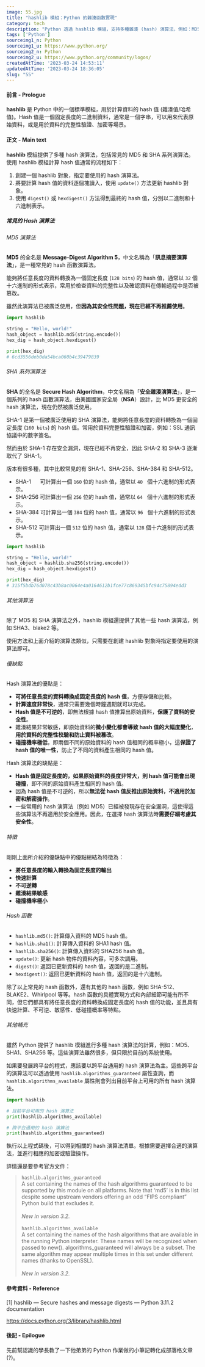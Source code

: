```yaml
---
image: 55.jpg
title: "hashlib 模組：Python 的雜湊函數實現"
category: tech
description: "Python 透過 hashlib 模組，支持多種雜湊 (hash) 演算法，例如：MD5、SHA1、SHA256 等。"
tags: ['Python']
sourceimg1_n: Python
sourceimg1_u: https://www.python.org/
sourceimg2_n: Python
sourceimg2_u: https://www.python.org/community/logos/
createdAtTime: '2023-03-24 14:53:11'
updatedAtTime: '2023-03-24 18:36:05'
slug: "55"
---
```


#### 前言 - Prologue

**hashlib** 是 Python 中的一個標準模組，用於計算資料的 hash 值 (雜湊值/哈希值)。Hash 值是一個固定長度的二進制資料，通常是一個字串，可以用來代表原始資料，或是用於資料的完整性驗證、加密等場景。

#### 正文 - Main text

**hashlib** 模組提供了多種 hash 演算法，包括常見的 MD5 和 SHA 系列演算法。使用 hashlib 模組計算 hash 值通常的流程如下：
1. 創建一個 hashlib 對象，指定要使用的 hash 演算法。
2. 將要計算 hash 值的資料逐個塊讀入，使用 `update()` 方法更新 hashlib 對象。
3. 使用 `digest()` 或 `hexdigest()` 方法得到最終的 hash 值，分別以二進制和十六進制表示。

##### 常見的 Hash 演算法

###### MD5 演算法

**MD5** 的全名是 **Message-Digest Algorithm 5**，中文名稱為「**訊息摘要演算法**」，是一種常見的 hash 函數演算法。

能夠將任意長度的資料轉換為一個固定長度 (`128 bits`) 的 hash 值，通常以 `32` 個十六進制的形式表示，常用於檢查資料的完整性以及確認資料在傳輸過程中是否被篡改。

雖然此演算法已被廣泛使用，但**因為其安全性問題，現在已經不再推薦使用**。
```python
import hashlib

string = "Hello, world!"
hash_object = hashlib.md5(string.encode())
hex_dig = hash_object.hexdigest()

print(hex_dig)
# 6cd3556deb0da54bca060b4c39479839
```

###### SHA 系列演算法
**SHA** 的全名是 **Secure Hash Algorithm**，中文名稱為「**安全雜湊演算法**」，是一個系列的 hash 函數演算法，由美國國家安全局（**NSA**）設計，比 MD5 更安全的 hash 演算法，現在仍然被廣泛使用。

SHA-1 是第一個被廣泛使用的 SHA 演算法，能夠將任意長度的資料轉換為一個固定長度 (`160 bits`) 的 hash 值。常用於資料完整性驗證和加密，例如：SSL 通訊協議中的數字簽名。

然而由於 SHA-1 存在安全漏洞，現在已經不再安全，因此 SHA-2 和 SHA-3 逐漸取代了 SHA-1。

版本有很多種，其中比較常見的有 SHA-1、SHA-256、SHA-384 和 SHA-512。
- SHA-1 &nbsp;&nbsp;&nbsp;&nbsp; 可計算出一個 `160` 位的 hash 值，通常以 `40`&nbsp;&nbsp; 個十六進制的形式表示。
- SHA-256 可計算出一個 `256` 位的 hash 值，通常以 `64`&nbsp;&nbsp; 個十六進制的形式表示。
- SHA-384 可計算出一個 `384` 位的 hash 值，通常以 `96`&nbsp;&nbsp; 個十六進制的形式表示。
- SHA-512 可計算出一個 `512` 位的 hash 值，通常以 `128` 個十六進制的形式表示。
```python
import hashlib

string = "Hello, world!"
hash_object = hashlib.sha256(string.encode())
hex_dig = hash_object.hexdigest()

print(hex_dig)
# 315f5bdb76d078c43b8ac0064e4a0164612b1fce77c869345bfc94c75894edd3
```

###### 其他演算法
除了 MD5 和 SHA 演算法之外，hashlib 模組還提供了其他一些 hash 演算法，例如 SHA3、blake2 等。

使用方法和上面介紹的演算法類似，只需要在創建 hashlib 對象時指定要使用的演算法即可。

###### 優缺點
Hash 演算法的優點是：
- **可將任意長度的資料轉換成固定長度的 hash 值**，方便存儲和比較。
- **計算速度非常快**，通常只需要幾個時鐘週期就可以完成。
- **Hash 值是不可逆的**，即無法根據 hash 值推算出原始資料，**保護了資料的安全性**。
- 雜湊結果非常敏感，即原始資料的**微小變化都會導致 hash 值的大幅度變化**，**用於資料的完整性校驗和防止資料被篡改**。
- **碰撞機率極低**，即兩個不同的原始資料的 hash 值相同的概率極小，這**保證了 hash 值的唯一性**，防止了不同的資料產生相同的 hash 值。

Hash 演算法的缺點是：
- **Hash 值是固定長度的，如果原始資料的長度非常大，則 hash 值可能會出現碰撞**，即不同的原始資料產生相同的 hash 值。
- 因為 hash 值是不可逆的，所以**無法從 hash 值反推出原始資料，不適用於加密和解密操作**。
- 一些常用的 hash 演算法（例如 MD5）已經被發現存在安全漏洞，這使得這些演算法不再適用於安全應用。因此，在選擇 hash 演算法時**需要仔細考慮其安全性**。

###### 特徵
剛剛上面所介紹的優缺點中的優點總結為特徵為：
- **將任意長度的輸入轉換為固定長度的輸出**
- **快速計算**
- **不可逆轉**
- **雜湊結果敏感**
- **碰撞機率極小**

###### Hash 函數
- `hashlib.md5()`: 計算傳入資料的 MD5 hash 值。
- `hashlib.sha1()`: 計算傳入資料的 SHA1 hash 值。
- `hashlib.sha256()`: 計算傳入資料的 SHA256 hash 值。
- `update()`: 更新 hash 物件的資料內容，可多次調用。
- `digest()`: 返回已更新資料的 hash 值，返回的是二進制。
- `hexdigest()`: 返回已更新資料的 hash 值，返回的是十六進制。

除了以上常見的 hash 函數外，還有其他的 hash 函數，例如 SHA-512、BLAKE2、Whirlpool 等等。hash 函數的具體實現方式和內部細節可能有所不同，但它們都具有將任意長度的資料轉換成固定長度的 hash 值的功能，並且具有快速計算、不可逆、敏感性、低碰撞概率等特點。

###### 其他補充

雖然 Python 提供了 hashlib 模組進行多種 hash 演算法的計算，例如：MD5、SHA1、SHA256 等。這些演算法雖然很多，但只限於目前的系統使用。

如果要發展跨平台的程式，應該要以跨平台通用的 hash 演算法為主。這些跨平台的演算法可以透過使用 `hashlib.algorithms_guaranteed` 屬性查詢，而 `hashlib.algorithms_available` 屬性則會列出目前平台上可用的所有 hash 演算法。
```python
import hashlib

# 目前平台可用的 hash 演算法
print(hashlib.algorithms_available)

# 跨平台通用的 hash 演算法
print(hashlib.algorithms_guaranteed)
```
執行以上程式碼後，可以得到相關的 hash 演算法清單。根據需要選擇合適的演算法，並進行相應的加密或驗證操作。

詳情還是要參考官方文件：
> `hashlib.algorithms_guaranteed`
> <br/>
> A set containing the names of the hash algorithms guaranteed to be supported by this module on all platforms. Note that ‘md5’ is in this list despite some upstream vendors offering an odd “FIPS compliant” Python build that excludes it.
> <br/>
> <br/>
> *New in version 3.2.*
> <br/>
> <br/>
> `hashlib.algorithms_available`
> <br/>
> A set containing the names of the hash algorithms that are available in the running Python interpreter. These names will be recognized when passed to new(). algorithms_guaranteed will always be a subset. The same algorithm may appear multiple times in this set under different names (thanks to OpenSSL).
> <br/>
> <br/>
> *New in version 3.2.*

#### 參考資料 - Reference
[1] hashlib — Secure hashes and message digests — Python 3.11.2 documentation

https://docs.python.org/3/library/hashlib.html

#### 後記 - Epilogue
先前幫認識的學長教了一下他弟弟的 Python 作業做的小筆記轉化成部落格文章(?)。